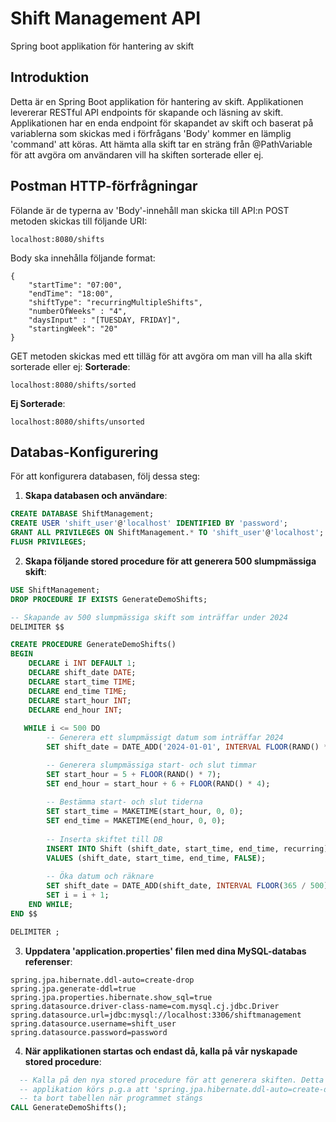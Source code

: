 # Shift Management API
Spring boot applikation för hantering av skift

## Introduktion
Detta är en Spring Boot applikation för hantering av skift. Applikationen levererar RESTful API endpoints för skapande och läsning av skift. 
Applikationen har en enda endpoint för skapandet av skift och baserat på variablerna som skickas med i förfrågans 'Body' kommer en lämplig 'command' att köras.
Att hämta alla skift tar en sträng från @PathVariable för att avgöra om användaren vill ha skiften sorterade eller ej.

## Postman HTTP-förfrågningar
Fölande är de typerna av 'Body'-innehåll man skicka till API:n
POST metoden skickas till följande URI:
```
localhost:8080/shifts
```
Body ska innehålla följande format:
```
{
    "startTime": "07:00",
    "endTime": "18:00",
    "shiftType": "recurringMultipleShifts",
    "numberOfWeeks" : "4",
    "daysInput" : "[TUESDAY, FRIDAY]",
    "startingWeek": "20"
}
```
GET metoden skickas med ett tilläg för att avgöra om man vill ha alla skift sorterade eller ej:
**Sorterade**:
```
localhost:8080/shifts/sorted
```
**Ej Sorterade**:
```
localhost:8080/shifts/unsorted
```

##  Databas-Konfigurering
För att konfigurera databasen, följ dessa steg:

1. **Skapa databasen och användare**:
```sql
CREATE DATABASE ShiftManagement;
CREATE USER 'shift_user'@'localhost' IDENTIFIED BY 'password';
GRANT ALL PRIVILEGES ON ShiftManagement.* TO 'shift_user'@'localhost';
FLUSH PRIVILEGES;
```
2. **Skapa följande stored procedure för att generera 500 slumpmässiga skift**:
```sql
USE ShiftManagement;
DROP PROCEDURE IF EXISTS GenerateDemoShifts;

-- Skapande av 500 slumpmässiga skift som inträffar under 2024
DELIMITER $$

CREATE PROCEDURE GenerateDemoShifts()
BEGIN
    DECLARE i INT DEFAULT 1;
    DECLARE shift_date DATE;
    DECLARE start_time TIME;
    DECLARE end_time TIME;
    DECLARE start_hour INT;
    DECLARE end_hour INT;
    
   WHILE i <= 500 DO
        -- Generera ett slumpmässigt datum som inträffar 2024
        SET shift_date = DATE_ADD('2024-01-01', INTERVAL FLOOR(RAND() * 365) DAY);

        -- Generera slumpmässiga start- och slut timmar
        SET start_hour = 5 + FLOOR(RAND() * 7); 
        SET end_hour = start_hour + 6 + FLOOR(RAND() * 4);
        
        -- Bestämma start- och slut tiderna
        SET start_time = MAKETIME(start_hour, 0, 0);
        SET end_time = MAKETIME(end_hour, 0, 0);
        
        -- Inserta skiftet till DB
        INSERT INTO Shift (shift_date, start_time, end_time, recurring) 
        VALUES (shift_date, start_time, end_time, FALSE);
        
        -- Öka datum och räknare
        SET shift_date = DATE_ADD(shift_date, INTERVAL FLOOR(365 / 500) DAY);
        SET i = i + 1;
    END WHILE;
END $$

DELIMITER ;
```
3. **Uppdatera 'application.properties' filen med dina MySQL-databas referenser**:
``` 
spring.jpa.hibernate.ddl-auto=create-drop
spring.jpa.generate-ddl=true
spring.jpa.properties.hibernate.show_sql=true
spring.datasource.driver-class-name=com.mysql.cj.jdbc.Driver
spring.datasource.url=jdbc:mysql://localhost:3306/shiftmanagement
spring.datasource.username=shift_user
spring.datasource.password=password
```

4. **När applikationen startas och endast då, kalla på vår nyskapade stored procedure**:
 ```sql
   -- Kalla på den nya stored procedure för att generera skiften. Detta görs endast när-
   -- applikation körs p.g.a att 'spring.jpa.hibernate.ddl-auto=create-drop' kommer att skapa tabellen när programmet startas och-
   -- ta bort tabellen när programmet stängs
 CALL GenerateDemoShifts();
```

